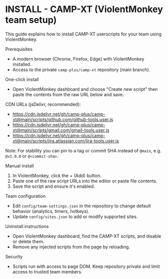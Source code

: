 # INSTALL - CAMP-XT (ViolentMonkey team setup)

This guide explains how to install CAMP-XT userscripts for your team using ViolentMonkey.

Prerequisites
- A modern browser (Chrome, Firefox, Edge) with ViolentMonkey installed.
- Access to the private `camp-plus/camp-xt` repository (main branch).

One-click install
- Open ViolentMonkey dashboard and choose "Create new script" then paste the contents from the raw URL below and save.

CDN URLs (jsDelivr, recommended):
- https://cdn.jsdelivr.net/gh/camp-plus/camp-xt@main/scripts/github.com/github-tools.user.js
- https://cdn.jsdelivr.net/gh/camp-plus/camp-xt@main/scripts/gmail.com/gmail-tools.user.js
- https://cdn.jsdelivr.net/gh/camp-plus/camp-xt@main/scripts/jira.atlassian.com/jira-tools.user.js

Note: For stability you can pin to a tag or commit SHA instead of `@main`, e.g. `@v1.0.0` or `@<commit-sha>`.

Manual install
1. In ViolentMonkey, click the + (Add) button.
2. Paste one of the raw script URLs into the editor or paste file contents.
3. Save the script and ensure it's enabled.

Team configuration
- Edit `config/team-settings.json` in the repository to change default behavior (analytics, timers, hotkeys).
- Update `config/sites.json` to add or modify supported sites.

Uninstall instructions
- Open ViolentMonkey dashboard, find the CAMP-XT scripts, and disable or delete them.
- Remove any injected scripts from the page by reloading.

Security
- Scripts run with access to page DOM. Keep repository private and limit access to trusted team members.
